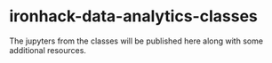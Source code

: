 # ironhack-data-analytics-classes
The jupyters from the classes will be published here along with some additional resources.
